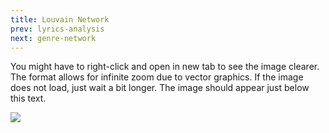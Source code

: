 ```yaml
---
title: Louvain Network
prev: lyrics-analysis
next: genre-network
---
```


You might have to right-click and open in new tab to see the image clearer. The format allows for infinite zoom due to vector graphics.
If the image does not load, just wait a bit longer. The image should appear just below this text.

![](/plots/louvain_network.svg)